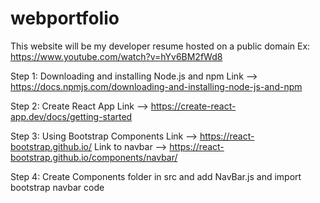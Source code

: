 # webportfolio
This website will be my developer resume hosted on a public domain
Ex: https://www.youtube.com/watch?v=hYv6BM2fWd8

Step 1: Downloading and installing Node.js and npm
Link --> https://docs.npmjs.com/downloading-and-installing-node-js-and-npm

Step 2: Create React App
Link --> https://create-react-app.dev/docs/getting-started

Step 3: Using Bootstrap Components
Link --> https://react-bootstrap.github.io/
Link to navbar --> https://react-bootstrap.github.io/components/navbar/

Step 4: Create Components folder in src and add NavBar.js and import bootstrap navbar code
